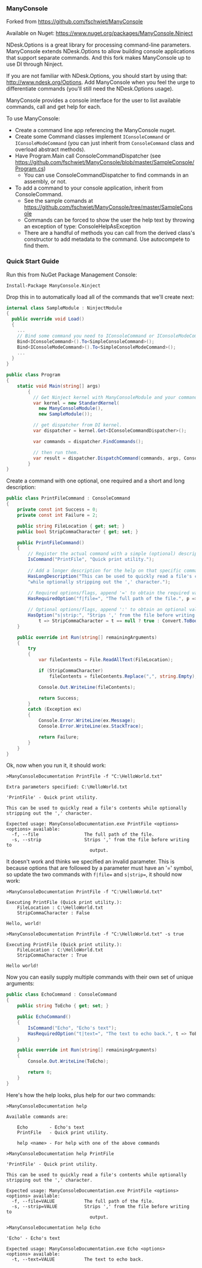 ### ManyConsole

Forked from https://github.com/fschwiet/ManyConsole

Available on Nuget: https://www.nuget.org/packages/ManyConsole.Ninject

NDesk.Options is a great library for processing command-line parameters.  ManyConsole extends NDesk.Options to allow building console applications that support separate commands. And this fork makes ManyConsole up to use DI through Ninject.

If you are not familiar with NDesk.Options, you should start by using that: http://www.ndesk.org/Options.  Add ManyConsole when you feel the urge to differentiate commands (you'll still need the NDesk.Options usage).

ManyConsole provides a console interface for the user to list available commands, call and get help for each.

To use ManyConsole:

- Create a command line app referencing the ManyConsole nuget.
- Create some Command classes implement ```IConsoleCommand``` or ```IConsoleModeCommand``` (you can just inherit from ```ConsoleCommand``` class and overload abstract methods). 
- Have Program.Main call ConsoleCommandDispatcher (see https://github.com/fschwiet/ManyConsole/blob/master/SampleConsole/Program.cs)
  - You can use ConsoleCommandDispatcher to find commands in an assembly, or not.
- To add a command to your console application, inherit from ConsoleCommand.
  - See the sample comands at https://github.com/fschwiet/ManyConsole/tree/master/SampleConsole
  - Commands can be forced to show the user the help text by throwing an exception of type: ConsoleHelpAsException
  - There are a handful of methods you can call from the derived class's constructor to add metadata to the command.  Use autocompete to find them.

### Quick Start Guide

Run this from NuGet Package Management Console:

```posh
Install-Package ManyConsole.Ninject
```

Drop this in to automatically load all of the commands that we'll create next:

```csharp
internal class SampleModule : NinjectModule
{
  public override void Load()
  {
    ...
    // Bind some command you need to IConsoleCommand or IConsoleModeCommand.
    Bind<IConsoleCommand>().To<SimpleConsoleCommand>();
    Bind<IConsoleModeCommand>().To<SimpleConsoleModeCommand>();
    ...
  }
}

public class Program
{
    static void Main(string[] args)
        {
          // Get Ninject kernel with ManyConsoleModule and your command bindings.
          var kernel = new StandardKernel(
            new ManyConsoleModule(),
            new SampleModule());

          // get dispatcher from DI kernel.
          var dispatcher = kernel.Get<IConsoleCommandDispatcher>();

          var commands = dispatcher.FindCommands();

          // then run them.
          var result = dispatcher.DispatchCommand(commands, args, Console.Out);
        }
}
```

Create a command with one optional, one required and a short and long description:

```csharp
public class PrintFileCommand : ConsoleCommand
{
    private const int Success = 0;
    private const int Failure = 2;

    public string FileLocation { get; set; }
    public bool StripCommaCharacter { get; set; }

    public PrintFileCommand()
    {
        // Register the actual command with a simple (optional) description.
        IsCommand("PrintFile", "Quick print utility.");
            
        // Add a longer description for the help on that specific command.
        HasLongDescription("This can be used to quickly read a file's contents " +
        "while optionally stripping out the ',' character.");
            
        // Required options/flags, append '=' to obtain the required value.
        HasRequiredOption("f|file=", "The full path of the file.", p => FileLocation = p);

        // Optional options/flags, append ':' to obtain an optional value, or null if not specified.
        HasOption("s|strip:", "Strips ',' from the file before writing to output.",
            t => StripCommaCharacter = t == null ? true : Convert.ToBoolean(t));
    }

    public override int Run(string[] remainingArguments)
    {
        try
        {
            var fileContents = File.ReadAllText(FileLocation);

            if (StripCommaCharacter)
                fileContents = fileContents.Replace(",", string.Empty);

            Console.Out.WriteLine(fileContents);

            return Success;
        }
        catch (Exception ex)
        {
            Console.Error.WriteLine(ex.Message);
            Console.Error.WriteLine(ex.StackTrace);

            return Failure;
        }
    }
}
```

Ok, now when you run it, it should work:

```
>ManyConsoleDocumentation PrintFile -f "C:\HelloWorld.txt"

Extra parameters specified: C:\HelloWorld.txt

'PrintFile' - Quick print utility.

This can be used to quickly read a file's contents while optionally stripping out the ',' character.

Expected usage: ManyConsoleDocumentation.exe PrintFile <options>
<options> available:
  -f, --file                 The full path of the file.
  -s, --strip                Strips ',' from the file before writing to
                               output.
```

It doesn't work and thinks we specified an invalid parameter. This is because options that are followed by a parameter must have an '=' symbol, so update the two commands with `f|file=` and `s|strip=`, it should now work:

```
>ManyConsoleDocumentation PrintFile -f "C:\HelloWorld.txt"

Executing PrintFile (Quick print utility.):
    FileLocation : C:\HelloWorld.txt
    StripCommaCharacter : False

Hello, world!

>ManyConsoleDocumentation PrintFile -f "C:\HelloWorld.txt" -s true

Executing PrintFile (Quick print utility.):
    FileLocation : C:\HelloWorld.txt
    StripCommaCharacter : True

Hello world!
```

Now you can easily supply multiple commands with their own set of unique arguments:

```csharp
public class EchoCommand : ConsoleCommand
{
    public string ToEcho { get; set; }

    public EchoCommand()
    {
        IsCommand("Echo", "Echo's text");
        HasRequiredOption("t|text=", "The text to echo back.", t => ToEcho = t);
    }

    public override int Run(string[] remainingArguments)
    {
        Console.Out.WriteLine(ToEcho);

        return 0;
    }
}
```

Here's how the help looks, plus help for our two commands:

```
>ManyConsoleDocumentation help

Available commands are:

    Echo        - Echo's text
    PrintFile   - Quick print utility.

    help <name> - For help with one of the above commands

>ManyConsoleDocumentation help PrintFile

'PrintFile' - Quick print utility.

This can be used to quickly read a file's contents while optionally stripping out the ',' character.

Expected usage: ManyConsoleDocumentation.exe PrintFile <options>
<options> available:
  -f, --file=VALUE           The full path of the file.
  -s, --strip=VALUE          Strips ',' from the file before writing to
                               output.

>ManyConsoleDocumentation help Echo

'Echo' - Echo's text

Expected usage: ManyConsoleDocumentation.exe Echo <options>
<options> available:
  -t, --text=VALUE           The text to echo back.
```

